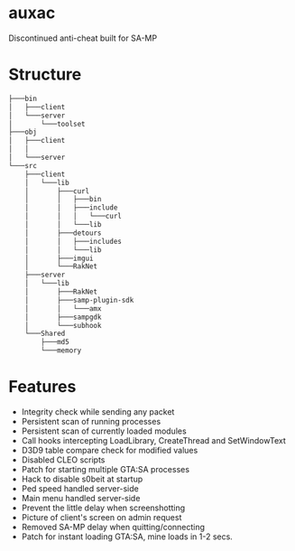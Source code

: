 # auxac
Discontinued anti-cheat built for SA-MP

# Structure
```bash
├───bin
│   ├───client
│   └───server
│       └───toolset
├───obj
│   ├───client
│   │   
│   └───server
└───src
    ├───client
    │   └───lib
    │       ├───curl
    │       │   ├───bin
    │       │   ├───include
    │       │   │   └───curl
    │       │   └───lib
    │       ├───detours
    │       │   ├───includes
    │       │   └───lib
    │       ├───imgui
    │       └───RakNet
    ├───server
    │   └───lib
    │       ├───RakNet
    │       ├───samp-plugin-sdk
    │       │   └───amx
    │       ├───sampgdk
    │       └───subhook
    └───Shared
        ├───md5
        └───memory
```

# Features
- Integrity check while sending any packet
- Persistent scan of running processes
- Persistent scan of currently loaded modules
- Call hooks intercepting LoadLibrary, CreateThread and SetWindowText
- D3D9 table compare check for modified values
- Disabled CLEO scripts
- Patch for starting multiple GTA:SA processes
- Hack to disable s0beit at startup
- Ped speed handled server-side
- Main menu handled server-side
- Prevent the little delay when screenshotting
- Picture of client's screen on admin request
- Removed SA-MP delay when quitting/connecting
- Patch for instant loading GTA:SA, mine loads in 1-2 secs.

